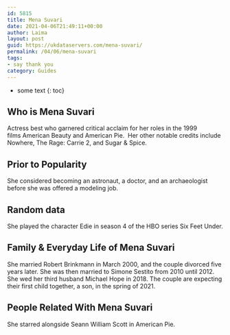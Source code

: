 ```yaml
---
id: 5815
title: Mena Suvari
date: 2021-04-06T21:49:11+00:00
author: Laima
layout: post
guid: https://ukdataservers.com/mena-suvari/
permalink: /04/06/mena-suvari
tags:
- say thank you
category: Guides
---
```


* some text
{: toc}


## Who is Mena Suvari
                  
                  
                  
Actress best who garnered critical acclaim for her roles in the 1999 films American Beauty and American Pie.  Her other notable credits include Nowhere, The Rage: Carrie 2, and Sugar & Spice.
                  
              
            
              
            
                
                
                
## Prior to Popularity
                  
                  
                  
She considered becoming an astronaut, a doctor, and an archaeologist before she was offered a modeling job.
                  
              
            
              
            
                
                
                
## Random data
                  
                  
                  
She played the character Edie in season 4 of the HBO series Six Feet Under.
                  
              
            
              
            
                
                
                
## Family & Everyday Life of Mena Suvari
                  
                  
                  
She married Robert Brinkmann in March 2000, and the couple divorced five years later. She was then married to Simone Sestito from 2010 until 2012. She wed her third husband Michael Hope in 2018. The couple are expecting their first child together, a son, in the spring of 2021.
                  
              
            
              
            
                
                
                
## People Related With Mena Suvari
                  
                  
                  
She starred alongside Seann William Scott in American Pie.
                  
              
            
              
            
                
              
            
              
              
            
            
              
            
          
          
          
